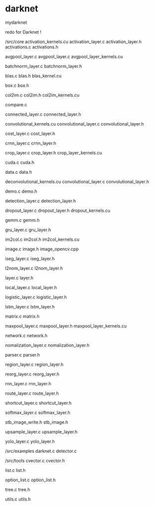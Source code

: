 # darknet
mydarknet

redo for Darknet !

/src/core
activation_kernels.cu
activation_layer.c
activation_layer.h
activations.c
activations.h

avgpool_layer.c
avgpool_layer.c
avgpool_layer_kernels.cu

batchnorm_layer.c
batchnorm_layer.h

blas.c
blas.h
blas_kernel.cu

box.c
box.h

col2im.c
col2im.h
col2im_kernels.cu

compare.c

connected_layer.c
connected_layer.h

convolutional_kernels.cu
convolutional_layer.c
convolutional_layer.h

cost_layer.c
cost_layer.h

crnn_layer.c
crnn_layer.h

crop_layer.c
crop_layer.h
crop_layer_kernels.cu

cuda.c
cuda.h

data.c
data.h

deconvolutional_kernels.cu
convolutional_layer.c
convolutional_layer.h

demo.c
demo.h

detection_layer.c
detection_layer.h

dropout_layer.c
dropout_layer.h
dropout_kernels.cu

gemm.c
gemm.h

gru_layer.c
gru_layer.h

im2col.c
im2col.h
im2col_kernels.cu

image.c
image.h
image_opencv.cpp

iseg_layer.c
iseg_layer.h

l2nom_layer.c
l2nom_layer.h

layer.c
layer.h

local_layer.c
local_layer.h

logistic_layer.c
logistic_layer.h

lstm_layer.c
lstm_layer.h

matrix.c
matrix.h

maxpool_layer.c
maxpool_layer.h
maxpool_layer_kernels.cu

network.c
network.h

nomalization_layer.c
nomalization_layer.h

parser.c
parser.h

region_layer.c
region_layer.h

reorg_layer.c
reorg_layer.h

rnn_layer.c
rnn_layer.h

route_layer.c
route_layer.h

shortcut_layer.c
shortcut_layer.h

softmax_layer.c
softmax_layer.h

stb_image_write.h
stb_image.h

upsample_layer.c
upsample_layer.h

yolo_layer.c
yolo_layer.h

/src/examples
darknet.c
detector.c

/src/tools
cvector.c
cvector.h

list.c
list.h

option_list.c
option_list.h

tree.c
tree.h

utils.c
utils.h
